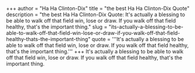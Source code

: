 +++
author = "Ha Ha Clinton-Dix"
title = "the best Ha Ha Clinton-Dix Quote"
description = "the best Ha Ha Clinton-Dix Quote: It's actually a blessing to be able to walk off that field win, lose or draw. If you walk off that field healthy, that's the important thing."
slug = "its-actually-a-blessing-to-be-able-to-walk-off-that-field-win-lose-or-draw-if-you-walk-off-that-field-healthy-thats-the-important-thing"
quote = '''It's actually a blessing to be able to walk off that field win, lose or draw. If you walk off that field healthy, that's the important thing.'''
+++
It's actually a blessing to be able to walk off that field win, lose or draw. If you walk off that field healthy, that's the important thing.
